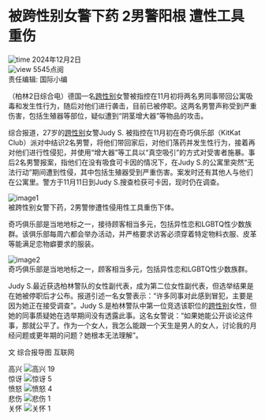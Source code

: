# 被跨性别女警下药 2男警阳根 遭性工具重伤

![time](/public_v3/resources/images/time_dark.svg) 2024年12月2日  
![view](/public_v3/resources/images/eye_dark.svg) 5545点阅  
责任编辑: 国际小编  

（柏林2日综合电）德国一名[跨性别](https://www.chinapress.com.my/tag/%e8%b7%a8%e6%80%a7%e5%88%ab/)女警被指控在11月初将两名男同事带回公寓吸毒和发生性行为，随后对他们进行袭击，目前已被停职。这两名男警声称受到严重伤害，包括生殖器等部位，疑似遭到“阴茎增大器”等物品的攻击。

综合报道，27岁的[跨性别](https://www.chinapress.com.my/tag/%e8%b7%a8%e6%80%a7%e5%88%ab/)女警Judy S. 被指控在11月初在奇巧俱乐部（KitKat Club）派对中结识2名男警，将他们带回家后，对他们落药并发生性行为，接着再对他们进行性侵犯，并使用“增大器”等工具以“真空吸引”的方式对受害者施暴。事后2名男警报案，指他们在没有吸食可卡因的情况下，在Judy S.的公寓里突然“无法行动”期间遭到性侵，其中包括生殖器受到严重伤害。案发时还有其他人与他们在公寓里。警方于11月11日到Judy S.搜查检获可卡因，现时仍在调查。

![image1](https://www.chinapress.com.my/wp-content/uploads/2024/12/20241203pfb34a_KitKat-Club.jpg)  
被跨性别女警下药，2男警惨遭性侵用性工具重伤下体。

奇巧俱乐部是当地地标之一，接待顾客相当多元，包括异性恋和LGBTQ性少数族群。该俱乐部每周六都会举办活动，并严格要求访客必须穿着特定物料衣服、皮革等能满足恋物癖要求的服装。

![image2](https://www.chinapress.com.my/wp-content/uploads/2024/12/20241203pfb34b_KitKat-Club.jpg)  
奇巧俱乐部是当地地标之一，顾客相当多元，包括异性恋和LGBTQ性少数族群。

Judy S.最近获选柏林警队的女性副代表，成为第二位女性副代表，但选举结果是在她被停职后才公布。报道引述一名女警表示：“许多同事对此感到冒犯，主要是因为她正在接受调查”。Judy S.是柏林警队中第一位竞选该职位的[跨性别](https://www.chinapress.com.my/tag/%e8%b7%a8%e6%80%a7%e5%88%ab/)女性，但她的同事质疑她在选举期间没有透露此事。这名女警说：“如果她能公开谈论这件事，那就公平了。作为一个女人，我怎么能跟一个天生是男人的女人，讨论我的月经问题或更年期的问题？她根本无法理解”。

文 综合报导图 互联网  

高兴 ![高兴](/public_v3/resources/images/like.gif?v=1) 19  
惊讶 ![惊讶](/public_v3/resources/images/shock.gif?v=1) 5  
愤怒 ![愤怒](/public_v3/resources/images/angry.gif?v=1) 4  
悲伤 ![悲伤](/public_v3/resources/images/sad.gif?v=1) 1  
关怀 ![关怀](/public_v3/resources/images/care.gif?v=1) 1  
<!-- tcd_original_link https://www.chinapress.com.my/20241202/%E8%A2%AB%E8%B7%A8%E6%80%A7%E5%88%AB%E5%A5%B3%E8%AD%A6%E4%B8%8B%E8%8D%AF-2%E7%94%B7%E8%AD%A6%E9%98%B3%E6%A0%B9-%E9%81%AD%E6%80%A7%E5%B7%A5%E5%85%B7%E9%87%8D%E4%BC%A4/ -->
